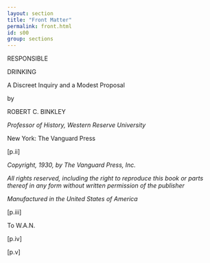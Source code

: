 ```yaml
---
layout: section
title: "Front Matter"
permalink: front.html
id: s00
group: sections
---
```


RESPONSIBLE 

DRINKING 

A Discreet Inquiry and a 
Modest Proposal 

by 

ROBERT C. BINKLEY 

*Professor of History, Western Reserve University* 

New York: The Vanguard Press 

\[p.ii\]

*Copyright, 1930, by The Vanguard Press, Inc.* 

*All rights reserved, including the 
right to reproduce this book or 
parts thereof in any form without written permission of the 
publisher* 

*Manufactured in the United States of America* 

\[p.iii\]

To
W.A.N.

\[p.iv\]

\[p.v\]

